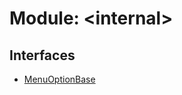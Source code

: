 # Module: <internal\>

## Interfaces

- [MenuOptionBase](../interfaces/client_rmlui_menu_menuInterfaces__internal__MenuOptionBase.md)
